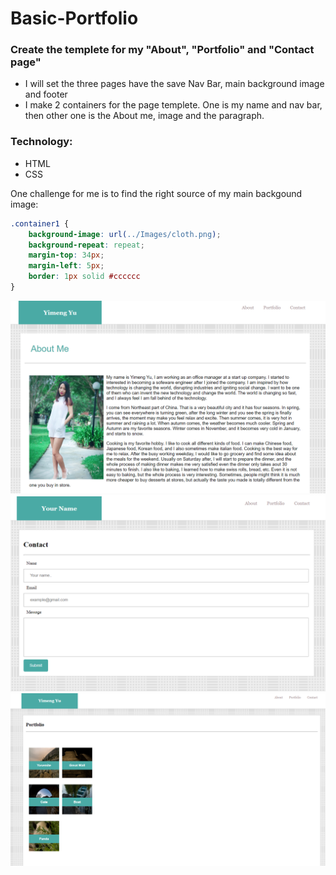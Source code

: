 # Basic-Portfolio
### Create the templete for my "About", "Portfolio" and "Contact page"
 - I will set the three pages have the save Nav Bar, main background image and footer
 - I make 2 containers for the page templete. One is my name and nav bar, then other one is the About me, image and the paragraph.

### Technology:
 - HTML
 - CSS

One challenge for me is to find the right source of my main backgound image:
```CSS
.container1 {
    background-image: url(../Images/cloth.png);  
    background-repeat: repeat;
    margin-top: 34px;
    margin-left: 5px;
    border: 1px solid #cccccc
}
```
![](assets/Images/About_page.png)
![](assets/Images/Contact_page.png)
![](assets/Images/Portfolio_page.png)